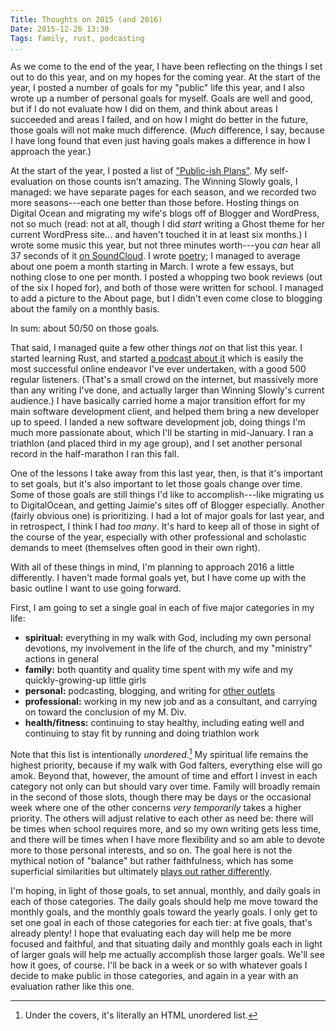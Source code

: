 ```yaml
---
Title: Thoughts on 2015 (and 2016)
Date: 2015-12-26 13:30
Tags: family, rust, podcasting
...
```


As we come to the end of the year, I have been reflecting on the things I set
out to do this year, and on my hopes for the coming year. At the start of the
year, I posted a number of goals for my "public" life this year, and I also
wrote up a number of personal goals for myself. Goals are well and good, but if
I do not evaluate how I did on them, and think about areas I succeeded and areas
I failed, and on how I might do better in the future, those goals will not make
much difference. (*Much* difference, I say, because I have long found that even
just having goals makes a difference in how I approach the year.)

At the start of the year, I posted a list of ["Public-ish Plans"][2015-plans].
My self-evaluation on those counts isn't amazing. The Winning Slowly goals, I
managed: we have separate pages for each season, and we recorded two more
seasons---each one better than those before. Hosting things on Digital Ocean and
migrating my wife's blogs off of Blogger and WordPress, not so much (read: not
at all, though I did *start* writing a Ghost theme for her current WordPress
site... and haven't touched it in at least six months.) I wrote some music this
year, but not three minutes worth---you *can* hear all 37 seconds of it [on
SoundCloud][sc]. I wrote [poetry][poetry]; I managed to average about one poem a
month starting in March. I wrote a few essays, but nothing close to one per
month. I posted a whopping two book reviews (out of the six I hoped for), and
both of those were written for school. I managed to add a picture to the About
page, but I didn't even come close to blogging about the family on a monthly
basis.

[2015-plans]: http://www.chriskrycho.com/2015/public-ish-plans.html
[sc]: https://soundcloud.com/chriskrycho
[poetry]: http://www.chriskrycho.com/poetry/

In sum: about 50/50 on those goals.

That said, I managed quite a few other things *not* on that list this year. I
started learning Rust, and started [a podcast about it][nr] which is easily the
most successful online endeavor I've ever undertaken, with a good 500 regular
listeners. (That's a small crowd on the internet, but massively more than any
writing I've done, and actually larger than Winning Slowly's current audience.)
I have basically carried home a major transition effort for my main software
development client, and helped them bring a new developer up to speed. I landed
a new software development job, doing things I'm much more passionate about,
which I'll be starting in mid-January. I ran a triathlon (and placed third in my
age group), and I set another personal record in the half-marathon I ran this
fall.

[nr]: http://newrustacean.com/

One of the lessons I take away from this last year, then, is that it's important
to set goals, but it's also important to let those goals change over time. Some
of those goals are still things I'd like to accomplish---like migrating us to
DigitalOcean, and getting Jaimie's sites off of Blogger especially. Another
(fairly obvious one) is prioritizing. I had a lot of major goals for last year,
and in retrospect, I think I had *too many*. It's hard to keep all of those in
sight of the course of the year, especially with other professional and
scholastic demands to meet (themselves often good in their own right).

With all of these things in mind, I'm planning to approach 2016 a little
differently. I haven't made formal goals yet, but I have come up with the basic
outline I want to use going forward.

First, I am going to set a single goal in each of five major categories in my
life:

  - **spiritual:** everything in my walk with God, including my own personal
    devotions, my involvement in the life of the church, and my "ministry"
    actions in general
  - **family:** both quantity and quality time spent with my wife and my
    quickly-growing-up little girls
  - **personal:** podcasting, blogging, and writing for [other outlets][mere-o]
  - **professional:** working in my new job and as a consultant, and carrying on
    toward the conclusion of my M. Div.
  - **health/fitness:** continuing to stay healthy, including eating well and
    continuing to stay fit by running and doing triathlon work

[mere-o]: http://mereorthodoxy.com/author/chris-krycho/

Note that this list is intentionally *unordered*.[^ul] My spiritual life remains
the highest priority, because if my walk with God falters, everything else will
go amok. Beyond that, however, the amount of time and effort I invest in each
category not only can but should vary over time. Family will broadly remain in
the second of those slots, though there may be days or the occasional week where
one of the other concerns *very temporarily* takes a higher priority. The others
will adjust relative to each other as need be: there will be times when school
requires more, and so my own writing gets less time, and there will be times
when I have more flexibility and so am able to devote more to those personal
interests, and so on. The goal here is not the mythical notion of "balance" but
rather faithfulness, which has some superficial similarities but ultimately
[plays out rather differently][faithfulness].

[faithfulness]: http://www.chriskrycho.com/2015/faithfulness.html

I'm hoping, in light of those goals, to set annual, monthly, and daily goals in
each of those categories. The daily goals should help me move toward the monthly
goals, and the monthly goals toward the yearly goals. I only get to set one goal
in each of those categories for each tier: at five goals, that's already plenty!
I hope that evaluating each day will help me be more focused and faithful, and
that situating daily and monthly goals each in light of larger goals will help
me actually accomplish those larger goals. We'll see how it goes, of course.
I'll be back in a week or so with whatever goals I decide to make public in
those categories, and again in a year with an evaluation rather like this one.



[^ul]: Under the covers, it's literally an HTML unordered list.
